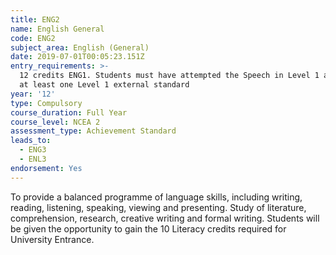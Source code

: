 ```yaml
---
title: ENG2
name: English General
code: ENG2
subject_area: English (General)
date: 2019-07-01T00:05:23.151Z
entry_requirements: >-
  12 credits ENG1. Students must have attempted the Speech in Level 1 and pass
  at least one Level 1 external standard
year: '12'
type: Compulsory
course_duration: Full Year
course_level: NCEA 2
assessment_type: Achievement Standard
leads_to:
  - ENG3
  - ENL3
endorsement: Yes
---
```

To provide a balanced programme of language skills, including writing, reading, listening, speaking, viewing and presenting. Study of literature, comprehension, research, creative writing and formal writing. Students will be given the opportunity to gain the 10 Literacy credits required for University Entrance.
